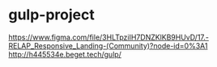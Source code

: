 # gulp-project
https://www.figma.com/file/3HLTpziIH7DNZKlKB9HUvD/17.-RELAP_Responsive_Landing-(Community)?node-id=0%3A1
http://h445534e.beget.tech/gulp/
